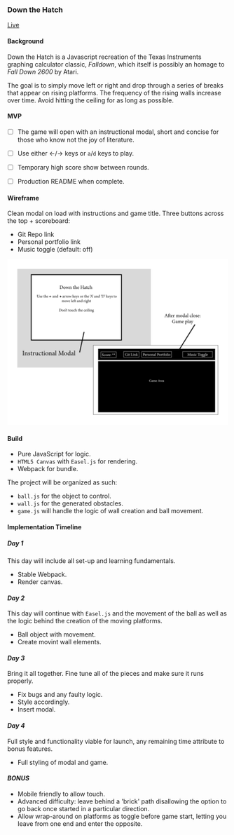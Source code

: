 ### Down the Hatch
[Live](matthew-moon.com/down-the-hatch)

#### Background

Down the Hatch is a Javascript recreation of the Texas Instruments graphing calculator classic, *Falldown*, which itself is possibly an homage to *Fall Down 2600* by Atari. 

The goal is to simply move left or right and drop through a series of breaks that appear on rising platforms.  The frequency of the rising walls increase over time.  Avoid hitting the ceiling for as long as possible.

#### MVP

- [ ] The game will open with an instructional modal, short and concise for those who know not the joy of literature.
- [ ] Use either &#8592;/&#8594; keys or `a`/`d` keys to play.
- [ ] Temporary high score show between rounds.
- [ ] Production README when complete.


#### Wireframe

Clean modal on load with instructions and game title.  Three buttons across the top + scoreboard:
- Git Repo link
- Personal portfolio link
- Music toggle (default: off)

![wireframe](wireframe.png)

#### Build
- Pure JavaScript for logic.
- `HTML5 Canvas` with `Easel.js` for rendering.
- Webpack for bundle.

The project will be organized as such:
- `ball.js` for the object to control.
- `wall.js` for the generated obstacles.
- `game.js` will handle the logic of wall creation and ball movement.

#### Implementation Timeline
##### *Day 1*
This day will include all set-up and learning fundamentals.
- Stable Webpack.
- Render canvas.

#### *Day 2*
This day will continue with `Easel.js` and the movement of the ball as well as the logic behind the creation of the moving platforms.
- Ball object with movement.
- Create movint wall elements.

#### *Day 3*
Bring it all together.  Fine tune all of the pieces and make sure it runs properly.
- Fix bugs and any faulty logic.
- Style accordingly.
- Insert modal.

#### *Day 4*
Full style and functionality viable for launch, any remaining time attribute to bonus features.
- Full styling of modal and game.

#### *BONUS*
- Mobile friendly to allow touch.
- Advanced difficulty: leave behind a 'brick' path disallowing the option to go back once started in a particular direction.
- Allow wrap-around on platforms as toggle before game start, letting you leave from one end and enter the opposite.
